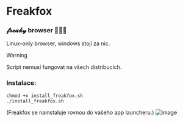# Freakfox
### 𝓯𝓻𝓮𝓪𝓴𝔂  browser 👅👅👅

Linux-only browser, windows stojí za nic.

> [!Warning]  
> Script nemusí fungovat na všech distribucích.

### Instalace:
```
chmod +x install_freakfox.sh
./install_freakfox.sh
```

(Freakfox se nainstaluje rovnou do vašeho app launcheru.)
![image](https://github.com/user-attachments/assets/0a040067-a554-4f00-9725-e089dee8c76b)
